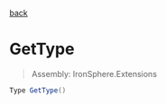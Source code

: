 ﻿

[back](/IronSphere.Extensions/types/CollectionExtension)

# GetType

> Assembly: IronSphere.Extensions

```csharp
Type GetType()
```



 
